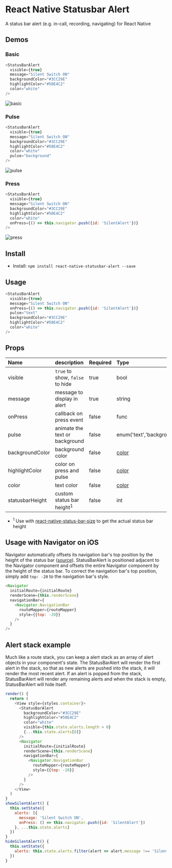 # React Native Statusbar Alert

A status bar alert (e.g. in-call, recording, navigating) for React Native

## Demos

### Basic

```js
<StatusBarAlert
  visible={true}
  message="Silent Switch ON"
  backgroundColor="#3CC29E"
  highlightColor="#50E4C2"
  color="white"
/>
```

![basic](react-native-statusbar-alert.mov.gif)

### Pulse

```js
<StatusBarAlert
  visible={true}
  message="Silent Switch ON"
  backgroundColor="#3CC29E"
  highlightColor="#50E4C2"
  color="white"
  pulse="background"
/>
```

![pulse](react-native-statusbar-alert-pulse.mov.gif)

### Press

```js
<StatusBarAlert
  visible={true}
  message="Silent Switch ON"
  backgroundColor="#3CC29E"
  highlightColor="#50E4C2"
  color="white"
  onPress={() => this.navigator.push({id: 'SilentAlert'})}
/>
```

![press](react-native-statusbar-alert-press.mov.gif)

## Install

* Install: `npm install react-native-statusbar-alert --save`

## Usage

```js
<StatusBarAlert
  visible={true}
  message="Silent Switch ON"
  onPress={() => this.navigator.push({id: 'SilentAlert'})}
  pulse="text"
  backgroundColor="#3CC29E"
  highlightColor="#50E4C2"
  color="white"
/>
```

## Props

| Name            | description                     | Required    | Type                      |
| :-------------  | :------------------------------ | :---------- | :------------------------ |
| visible         | `true` to show, `false` to hide | true        | bool                      |
| message         | message to display in alert     | true        | string
| onPress         | callback on press event         | false        | func                    |
| pulse           | animate the text or background  | false       | enum('text','background') |
| backgroundColor | background color                | false       | [color](https://facebook.github.io/react-native/docs/colors.html) |
| highlightColor  | color on press and pulse        | false       | [color](https://facebook.github.io/react-native/docs/colors.html) |
| color           | text color                      | false       | [color](https://facebook.github.io/react-native/docs/colors.html) |
| statusbarHeight | custom status bar height<sup>1</sup>        | false       | int                   |

* <sup>1</sup> Use with [react-native-status-bar-size](https://github.com/brentvatne/react-native-status-bar-size) to get the actual status bar height

## Usage with Navigator on iOS

Navigator automatically offsets its navigation bar's top position by the height of the status bar ([source](https://github.com/facebook/react-native/blob/ca2fb70fa9affc6ad9acae6bf116c084cdaa0da3/Libraries/CustomComponents/Navigator/NavigatorNavigationBarStylesIOS.js#L42)). StatusBarAlert is positioned adjacent to the Navigator component and offsets the entire Navigator component by the height of the status bar. To correct the navigation bar's top position, simply add `top: -20` to the navigation bar's style.

```js
<Navigator
  initialRoute={initialRoute}
  renderScene={this.renderScene}
  navigationBar={
    <Navigator.NavigationBar
      routeMapper={routeMapper}
      style={{top: -20}}
    />
  }
/>
```

## Alert stack example

Much like a route stack, you can keep a alert stack as an array of alert objects in your component's state. The StatusBarAlert will render the first alert in the stack, so that as new alerts are pushed into the stack, it will render the most recent alert. If an alert is popped from the stack, StatusBarAlert will render any remaining alerts and when the stack is empty, StatusBarAlert will hide itself.

```js
render() {
  return (
    <View style={styles.container}>
      <StatusBarAlert
        backgroundColor="#3CC29E"
        highlightColor="#50E4C2"
        color="white"
        visible={this.state.alerts.length > 0}
        {...this.state.alerts[0]}
      />
      <Navigator
        initialRoute={initialRoute}
        renderScene={this.renderScene}
        navigationBar={
          <Navigator.NavigationBar
            routeMapper={routeMapper}
            style={{top: -20}}
          />
        }
      />
    </View>
  )
}
showSilentAlert() {
  this.setState({
    alerts: [{
      message: 'Silent Switch ON',
      onPress: () => this.navigator.push({id: 'SilentAlert'})
    }, ...this.state.alerts]
  })
}
hideSilentAlert() {
  this.setState({
    alerts: this.state.alerts.filter(alert => alert.message !== 'Silent Switch ON')
  })
}
```
